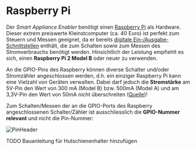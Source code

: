 # Raspberry Pi
Der *Smart Appliance Enabler* benötigt einen [Raspberry Pi](https://de.wikipedia.org/wiki/Raspberry_Pi) als Hardware. Dieser extrem preiswerte Kleinstcomputer (ca. 40 Euro) ist perfekt zum Steuern und Messen geeignet, da er bereits [digitale Ein-/Ausgabe-Schnittstellen](https://de.wikipedia.org/wiki/Raspberry_Pi#GPIO) enthält, die zum Schalten sowie zum Messen des Stromverbrauchs benötigt werden. Hinsichtlich der Leistung empfiehlt es sich, einen **Raspberry Pi 2 Model B** oder neuer zu verwenden.

An die GPIO-Pins des Raspberry können diverse Schalter und/oder Stromzähler angeschlossen werden, d.h. ein einziger Raspberry Pi kann eine Vielzahl von Geräten verwalten. Dabei darf jedoch die **Stromstärke** am 5V-Pin den Wert von 300 mA (Model B) bzw. 500mA (Model A) und am 3,3V-Pin den Wert von 50mA nicht überschreiten ([Quelle](http://elinux.org/RPi_Low-level_peripherals#General_Purpose_Input.2FOutput_.28GPIO.29))!

Zum Schalten/Messen der an die GPIO-Ports des Raspberry angeschlossenen Schalter/Zähler ist ausschliesslich die **GPIO-Nummer relevant** und nicht die Pin-Nummer:

![PinHeader](https://github.com/camueller/SmartApplianceEnabler/blob/master/pics/RaspberryPi2ModelBHeader.png)

TODO Bauanleitung für Hutschienenhalter hinzufügen
